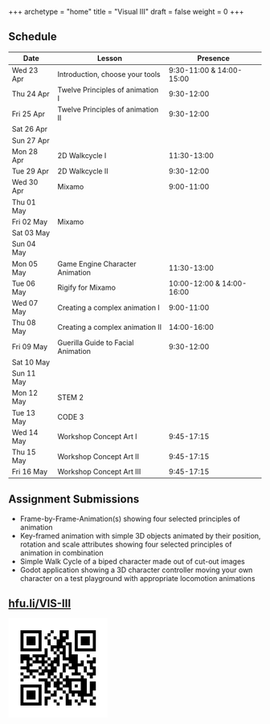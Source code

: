 +++
archetype = "home"
title = "Visual III"
draft = false
weight = 0
+++


## Schedule


| Date       | Lesson                                   | Presence                     |
|------------|------------------------------------------|------------------------------|
| Wed 23 Apr | Introduction, choose your tools          | 9:30-11:00 & 14:00-15:00     |
| Thu 24 Apr | Twelve Principles of animation I         | 9:30-12:00                   |
| Fri 25 Apr | Twelve Principles of animation II        | 9:30-12:00                   |
| Sat 26 Apr |                                          |                              |
| Sun 27 Apr |                                          |                              |
| Mon 28 Apr | 2D Walkcycle I                           | 11:30-13:00                  |
| Tue 29 Apr | 2D Walkcycle II                          | 9:30-12:00                   |
| Wed 30 Apr | Mixamo                                   | 9:00-11:00                   |
| Thu 01 May |                                          |                              |
| Fri 02 May | Mixamo                                   |                              |
| Sat 03 May |                                          |                              |
| Sun 04 May |                                          |                              |
| Mon 05 May | Game Engine Character Animation          | 11:30-13:00                  |
| Tue 06 May | Rigify for Mixamo                        | 10:00-12:00 & 14:00-16:00    |
| Wed 07 May | Creating a complex animation I           | 9:00-11:00                   |
| Thu 08 May | Creating a complex animation II          | 14:00-16:00                  |
| Fri 09 May | Guerilla Guide to Facial Animation       | 9:30-12:00                   |
| Sat 10 May |                                          |                              |
| Sun 11 May |                                          |                              |
| Mon 12 May | STEM 2                                   |                              |
| Tue 13 May | CODE 3                                   |                              |
| Wed 14 May | Workshop Concept Art I                   | 9:45-17:15                   |
| Thu 15 May | Workshop Concept Art II                  | 9:45-17:15                   |
| Fri 16 May | Workshop Concept Art III                 | 9:45-17:15                   |


## Assignment Submissions

- Frame-by-Frame-Animation(s) showing four selected principles of animation
- Key-framed animation with simple 3D objects animated by their position, rotation and scale attributes showing four selected principles of animation in combination
- Simple Walk Cycle of a biped character made out of cut-out images
- Godot application showing a 3D character controller moving your own character on a test playground with appropriate locomotion animations


## [hfu.li/VIS-III](https://hfu.li/VIS-III)

![QR-Code](./QR-Code-VIS-III.svg)

<!--

- Godot Setup Character Controller
- Facial Animation
- Rigify First steps
- Rigify for Mixamo


-->